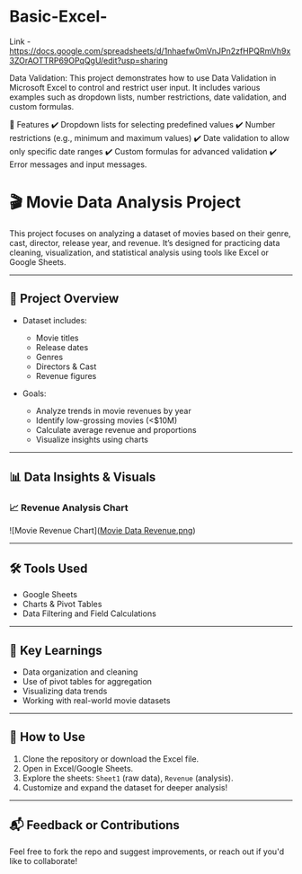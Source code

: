 # Basic-Excel-
Link - https://docs.google.com/spreadsheets/d/1nhaefw0mVnJPn2zfHPQRmVh9x3ZOrAOTTRP69OPqQgU/edit?usp=sharing

Data Validation:
This project demonstrates how to use Data Validation in Microsoft Excel to control and restrict user input. It includes various examples such as dropdown lists, number restrictions, date validation, and custom formulas.

📂 Features
✔️ Dropdown lists for selecting predefined values
✔️ Number restrictions (e.g., minimum and maximum values)
✔️ Date validation to allow only specific date ranges
✔️ Custom formulas for advanced validation
✔️ Error messages and input messages.



# 🎬 Movie Data Analysis Project

This project focuses on analyzing a dataset of movies based on their genre, cast, director, release year, and revenue. It’s designed for practicing data cleaning, visualization, and statistical analysis using tools like Excel or Google Sheets.

---

## 📂 Project Overview

- Dataset includes:
  - Movie titles
  - Release dates
  - Genres
  - Directors & Cast
  - Revenue figures

- Goals:
  - Analyze trends in movie revenues by year
  - Identify low-grossing movies (<$10M)
  - Calculate average revenue and proportions
  - Visualize insights using charts

---

## 📊 Data Insights & Visuals

### 📈 Revenue Analysis Chart
![Movie Revenue Chart]([Movie Data Revenue.png](https://github.com/Iimxal/Basic-Excel-/blob/c2766bb672b24244f94b5be9a38648e278fb2ea3/Movie%20Data%20Starter%20Project%20Graph.png))

---

## 🛠️ Tools Used

- Google Sheets 
- Charts & Pivot Tables
- Data Filtering and Field Calculations

---

## 📌 Key Learnings

- Data organization and cleaning
- Use of pivot tables for aggregation
- Visualizing data trends
- Working with real-world movie datasets

---

## 📎 How to Use

1. Clone the repository or download the Excel file.
2. Open in Excel/Google Sheets.
3. Explore the sheets: `Sheet1` (raw data), `Revenue` (analysis).
4. Customize and expand the dataset for deeper analysis!

---

## 📬 Feedback or Contributions

Feel free to fork the repo and suggest improvements, or reach out if you'd like to collaborate!
